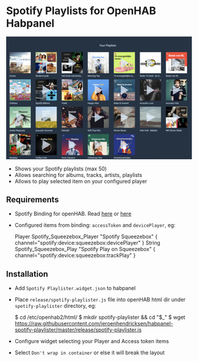 # Spotify Playlists for OpenHAB Habpanel

![](https://github.com/jeroenhendricksen/habpanel-spotify-playlister/raw/master/media/playlister.png)

- Shows your Spotify playlists (max 50)
- Allows searching for albums, tracks, artists, playlists
- Allows to play selected item on your configured player

## Requirements

- Spotify Binding for openHAB. Read [here](https://community.openhab.org/t/idea-for-binding-spotify-connect-binding/11290/52) or [here](https://marketplace.eclipse.org/content/spotify-binding-beta#bootstrap-panel--2)
- Configured items from binding:  `accessToken` and `devicePlayer`, eg:

    Player Spotify_Squeezebox_Player "Spotify Squeezebox"        { channel="spotify:device:squeezebox:devicePlayer" }
    String Spotify_Squeezebox_Play "Spotify Play on Squeezebox"  { channel="spotify:device:squeezebox:trackPlay" }

## Installation

- Add `Spotify Playlister.widget.json` to habpanel
- Place `release/spotify-playlister.js` file into openHAB html dir under `spotify-playlister` directory, eg:

    $ cd /etc/openhab2/html/
    $ mkdir spotify-playlister && cd "$_"
    $ wget https://raw.githubusercontent.com/jeroenhendricksen/habpanel-spotify-playlister/master/release/spotify-playlister.js

- Configure widget selecting your Player and Access token items
- Select `Don't wrap in container` or else it will break the layout
